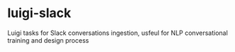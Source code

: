 # luigi-slack
Luigi tasks for Slack conversations ingestion, usfeul for NLP conversational training and design process
